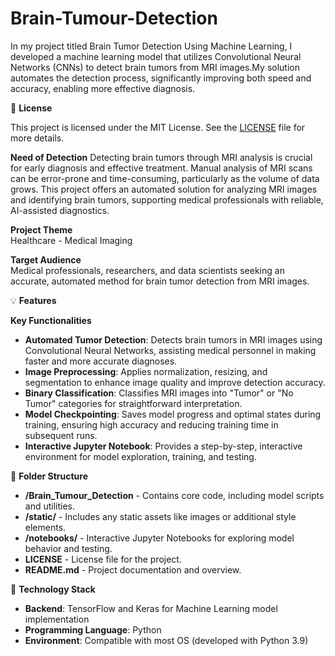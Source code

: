# Brain-Tumour-Detection
In my project titled Brain Tumor Detection Using Machine Learning, I developed a machine learning model that utilizes Convolutional Neural Networks (CNNs) to detect brain tumors from MRI images.My solution automates the detection process, significantly improving both speed and accuracy, enabling more effective diagnosis. 

📜 **License**

This project is licensed under the MIT License. See the [LICENSE](LICENSE) file for more details.

**Need of Detection**
Detecting brain tumors through MRI analysis is crucial for early diagnosis and effective treatment. Manual analysis of MRI scans can be error-prone and time-consuming, particularly as the volume of data grows. This project offers an automated solution for analyzing MRI images and identifying brain tumors, supporting medical professionals with reliable, AI-assisted diagnostics.

**Project Theme**  
Healthcare - Medical Imaging

**Target Audience**  
Medical professionals, researchers, and data scientists seeking an accurate, automated method for brain tumor detection from MRI images.

💡 **Features**

**Key Functionalities**

- **Automated Tumor Detection**: Detects brain tumors in MRI images using Convolutional Neural Networks, assisting medical personnel in making faster and more accurate diagnoses.
- **Image Preprocessing**: Applies normalization, resizing, and segmentation to enhance image quality and improve detection accuracy.
- **Binary Classification**: Classifies MRI images into "Tumor" or "No Tumor" categories for straightforward interpretation.
- **Model Checkpointing**: Saves model progress and optimal states during training, ensuring high accuracy and reducing training time in subsequent runs.
- **Interactive Jupyter Notebook**: Provides a step-by-step, interactive environment for model exploration, training, and testing.

📂 **Folder Structure**

- **/Brain_Tumour_Detection** - Contains core code, including model scripts and utilities.
- **/static/** - Includes any static assets like images or additional style elements.
- **/notebooks/** - Interactive Jupyter Notebooks for exploring model behavior and testing.
- **LICENSE** - License file for the project.
- **README.md** - Project documentation and overview.

📐 **Technology Stack**

- **Backend**: TensorFlow and Keras for Machine Learning model implementation
- **Programming Language**: Python
- **Environment**: Compatible with most OS (developed with Python 3.9)
  
